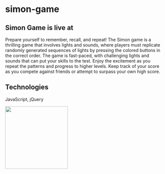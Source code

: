 # simon-game

## Simon Game is live at 

Prepare yourself to remember, recall, and repeat! 
The Simon game is a thrilling game that involves lights and sounds, 
where players must replicate randomly generated sequences of lights by pressing the colored buttons in the correct order. 
The game is fast-paced, with challenging lights and sounds that can put your skills to the test. 
Enjoy the excitement as you repeat the patterns and progress to higher levels. 
Keep track of your score as you compete against friends or attempt to surpass your own high score. 


## Technologies 

JavaScript, jQuery

<img src="https://user-images.githubusercontent.com/84686704/234291823-b73076bb-f844-42ed-bbdf-e51f85c8331b.png" width="200px" />
